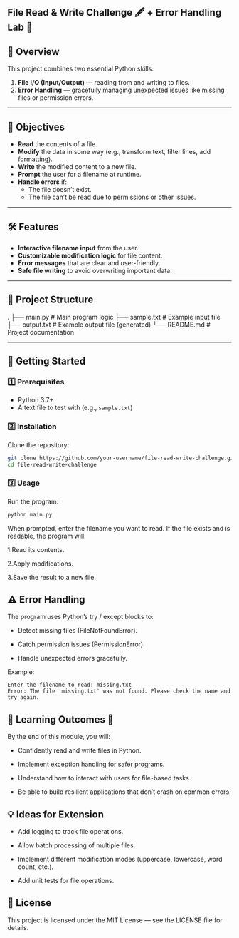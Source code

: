 ##  File Read & Write Challenge 🖋️ + Error Handling Lab 🧪

## 📌 Overview
This project combines two essential Python skills:  
1. **File I/O (Input/Output)** — reading from and writing to files.  
2. **Error Handling** — gracefully managing unexpected issues like missing files or permission errors.


---

## 🎯 Objectives
- **Read** the contents of a file.
- **Modify** the data in some way (e.g., transform text, filter lines, add formatting).
- **Write** the modified content to a new file.
- **Prompt** the user for a filename at runtime.
- **Handle errors** if:
  - The file doesn’t exist.
  - The file can’t be read due to permissions or other issues.

---

## 🛠️ Features
- **Interactive filename input** from the user.
- **Customizable modification logic** for file content.
- **Error messages** that are clear and user-friendly.
- **Safe file writing** to avoid overwriting important data.

---

## 📂 Project Structure
. ├── main.py # Main program logic ├── sample.txt # Example input file ├── output.txt # Example output file (generated) └── README.md # Project documentation



---

## 🚀 Getting Started

### 1️⃣ Prerequisites
- Python 3.7+
- A text file to test with (e.g., `sample.txt`)

### 2️⃣ Installation
Clone the repository:
```bash
git clone https://github.com/your-username/file-read-write-challenge.git
cd file-read-write-challenge
```
### 3️⃣ Usage
Run the program:

```bash
python main.py
```
When prompted, enter the filename you want to read. If the file exists and is readable, the program will:

1.Read its contents.

2.Apply modifications.

3.Save the result to a new file.

## ⚠️ Error Handling
The program uses Python’s try / except blocks to:

- Detect missing files (FileNotFoundError).

- Catch permission issues (PermissionError).

- Handle unexpected errors gracefully.

Example:

```text
Enter the filename to read: missing.txt
Error: The file 'missing.txt' was not found. Please check the name and try again.
```
## 🧠 Learning Outcomes 🎉
By the end of this module, you will:

- Confidently read and write files in Python.

- Implement exception handling for safer programs.

- Understand how to interact with users for file-based tasks.

- Be able to build resilient applications that don’t crash on common errors.

## 💡 Ideas for Extension
- Add logging to track file operations.

- Allow batch processing of multiple files.

- Implement different modification modes (uppercase, lowercase, word count, etc.).

- Add unit tests for file operations.

## 📜 License
This project is licensed under the MIT License — see the LICENSE file for details.
